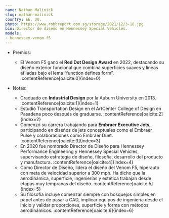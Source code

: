 ```yaml
---
name: Nathan Malinick
slug: nathan-malinick
country: EE. UU.
photo: https://www.robbreport.com.sg/storage/2021/12/3-18.jpg
bio: Director de diseño en Hennessey Special Vehicles.
models:
- hennessey-venom-f5
---
```


- Premios:  
  - El Venom F5 ganó el **Red Dot Design Award** en 2022, destacando su diseño exterior funcional que combina superficies suaves y líneas afiladas bajo el lema “function defines form”. :contentReference[oaicite:0]{index=0}  

- Notas:  
  - Graduado en **Industrial Design** por la Auburn University en 2013. :contentReference[oaicite:1]{index=1}  
  - Estudió Transportation Design en el ArtCenter College of Design en Pasadena poco después de graduarse. :contentReference[oaicite:2]{index=2}  
  - Comenzó su carrera trabajando para **Embraer Executive Jets**, participando en diseños de jets conceptuales como el Embraer Pulse y colaboraciones como Embraer Duet. :contentReference[oaicite:3]{index=3}  
  - En 2020 fue nombrado Director de Diseño para Hennessey Performance Engineering y Hennessey Special Vehicles, supervisando estrategia de diseño, filosofía, desarrollo del producto y manufactura. :contentReference[oaicite:4]{index=4}  
  - Como Director de Diseño, lidera el diseño del Venom F5, hiperauto con meta de velocidad superior a 300 mph. Ha dicho que la aerodinámica, superficie, ingenierías y estética trabajan desde etapas muy tempranas del diseño. :contentReference[oaicite:5]{index=5}  
  - Su filosofía incluye comenzar siempre con bosquejos simples en papel antes de pasar a CAD, implicar equipos de ingeniería desde el inicio y validar proporciones, superficie y forma con métodos aerodinámicos. :contentReference[oaicite:6]{index=6}  
